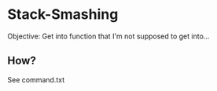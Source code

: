 # Stack-Smashing

Objective: Get into function that I'm not supposed to get into...

## How?
See command.txt